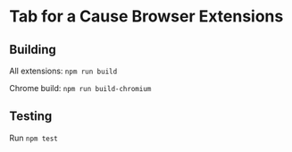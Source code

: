 # Tab for a Cause Browser Extensions

## Building

All extensions: `npm run build`

Chrome build: `npm run build-chromium`

## Testing

Run `npm test`
